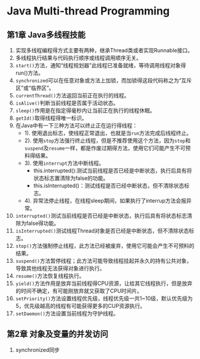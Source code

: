# Java Multi-thread Programming
## 第1章 Java多线程技能
1. 实现多线程编程得方式主要有两种，继承Thread类或者实现Runnable接口。   
2. 多线程执行结果与代码执行顺序或线程调用顺序无关。   
3. `start()`方法，通知“线程规划器”此线程已准备就绪，等待调用线程对象得run()方法。   
4. `synchronized`可以在任意对象或方法上加锁，而加锁得这段代码称之为“互斥区”或“临界区”。   
5. `currentThread()`方法返回当前正在执行的线程。   
6. `isAlive()`判断当前线程是否属于活动状态。   
7. `sleep()`作用是在指定得毫秒内让当前正在执行的线程休眠。   
8. `getId()`取得线程得唯一标识。
9. 在Java中有一下三种方法可以终止正在运行得线程：  
	- 1). 使用退出标志，使线程正常退出，也就是当`run`方法完成后线程终止。   
	- 2). 使用`stop`方法强行终止线程，但是不推荐使用这个方法，因为`stop`和`suspend`及`resume`一样，都是作废过期得方法，使用它们可能产生不可预料得结果。   
	- 3). 使用`interrupt`方法中断线程。   
		- this.interrupted():测试当前线程是否已经是中断状态，执行后具有将状态标志置清除为false的功能。 
		- this.isInterrupted()：测试线程是否已经中断状态，但不清除状态标志。 
	- 4). 异常法停止线程，在线程sleep期间，如果执行了interrup方法会报异常。
10. `interrupted()`测试当前线程是否已经是中断状态，执行后具有将状态标志清除为false得功能。   
11. `isInterrupted()`测试线程Thread对象是否已经是中断状态，但不清除状态标志。   
12. `stop()`方法强制停止线程，此方法已经被废弃，使用它可能会产生不可预料的结果。
12. `suspend()`方法暂停线程；此方法可能导致线程挂起并永久的持有公共对象，导致其他线程无法获得对象进行执行。
13. `resume()`方法恢复线程执行。
14. `yield()`方法作用是放弃当前线程得CPU资源，让给其它线程执行，但是放弃的时间不确定，有可能刚放弃就又获取了CPU时间片。
15. `setPriority()`方法设置线程优先级，线程优先级一共1~10级，默认优先级为5，优先级越高的线程有可能获得更多的CUP资源执行。
16. `setDaemon()`方法设置当前线程为守护线程。


## 第2章 对象及变量的并发访问
1. synchronized同步

	